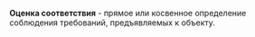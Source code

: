 **Оценка соответствия** - прямое или косвенное определение соблюдения требований, предъявляемых к объекту.